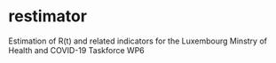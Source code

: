 # restimator

Estimation of R(t) and related indicators for the Luxembourg Minstry of Health and COVID-19 Taskforce WP6